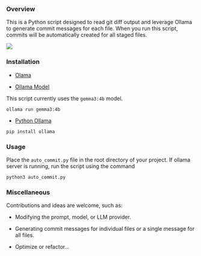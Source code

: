 
### Overview

This is a Python script designed to read git diff output and leverage Ollama to generate commit messages for each file. When you run this script, commits will be automatically created for all staged files.

<img src="https://github.com/user-attachments/assets/f39344db-10c5-4dbc-a3e6-2ce275d52004" />

### Installation

- [Olama](https://ollama.com/download)

- [Ollama Model](https://ollama.com/library/gemma3)

This script currently uses the `gemma3:4b` model.

```
ollama run gemma3:4b
```

- [Python Ollama](https://github.com/ollama/ollama-python) 
```
pip install ollama
```

### Usage

Place the `auto_commit.py` file in the root directory of your project.
If ollama server is running, run the script using the command

```
python3 auto_commit.py
```



### Miscellaneous

Contributions and ideas are welcome, such as:

- Modifying the prompt, model, or LLM provider.

- Generating commit messages for individual files or a single message for all files.

- Optimize or refactor...
